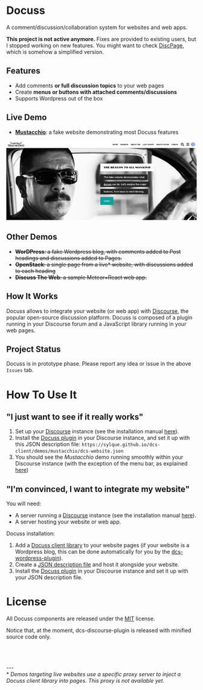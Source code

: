 # Docuss

A comment/discussion/collaboration system for websites and web apps.

**This project is not active anymore.** Fixes are provided to existing users, but I stopped working on new features. You might want to check  [DiscPage](https://github.com/sylque/discpage), which is somehow a simplified version.

## Features

- Add comments **or full discussion topics** to your web pages
- Create **menus or buttons with attached comments/discussions**
- Supports Wordpress out of the box

## Live Demo

- **[Mustacchio](http://www.docuss.org)**: a fake website demonstrating most
  Docuss features

<p align="center"><a href="http://www.docuss.org">
  <img src="mustacchio.png">
</a></p>

## Other Demos

- ~~**WorDPress**: a fake Wordpress blog, with comments added to Post headings and discussions added to Pages.~~
- ~~**OpenStack**: a single page from a live\* website, with discussions added to each heading~~
- ~~**Discuss The Web**: a sample Meteor+React web app.~~

## How It Works

Docuss allows to integrate your website (or web app) with
[Discourse](https://www.discourse.org/), the popular open-source discussion
platform. Docuss is composed of a plugin running in your Discourse forum and a
JavaScript library running in your web pages.

## Project Status

Docuss is in prototype phase. Please report any idea or issue in the above
`Issues` tab.

# How To Use It

## "I just want to see if it really works"

1. Set up your [Discourse](https://www.discourse.org/) instance (see the
   installation manual
   [here](https://github.com/discourse/discourse/blob/master/docs/INSTALL.md)).
2. Install the [Docuss plugin](https://github.com/sylque/dcs-discourse-plugin)
   in your Discourse instance, and set it up with this JSON description file:
   `https://sylque.github.io/dcs-client/demos/mustacchio/dcs-website.json`
3. You should see the _Mustacchio_ demo running smoothly within your Discourse
   instance (with the exception of the menu bar, as explained
   [here](https://github.com/sylque/dcs-discourse-plugin#website-navigation))

## "I'm convinced, I want to integrate my website"

You will need:

- A server running a [Discourse](https://www.discourse.org/) instance (see the
  installation manual
  [here](https://github.com/discourse/discourse/blob/master/docs/INSTALL.md)).
- A server hosting your website or web app.

Docuss installation:

1. Add a [Docuss client library](https://github.com/sylque/dcs-client) to your
   website pages (if your website is a Wordpress blog, this can be done
   automatically for you by the
   [dcs-wordpress-plugin](https://github.com/sylque/dcs-wordpress-plugin)).
2. Create a
   [JSON description file](https://github.com/sylque/dcs-website-schema) and
   host it alongside your website.
3. Install the [Docuss plugin](https://github.com/sylque/dcs-discourse-plugin)
   in your Discourse instance and set it up with your JSON description file.

# License

All Docuss components are released under the [MIT](LICENSE) license.

Notice that, at the moment, dcs-discourse-plugin is released with minified
source code only.

<br /><br /><br /> ---<br /> \* _Demos targeting live websites use a specific
proxy server to inject a Docuss client library into pages. This proxy is not
available yet._
